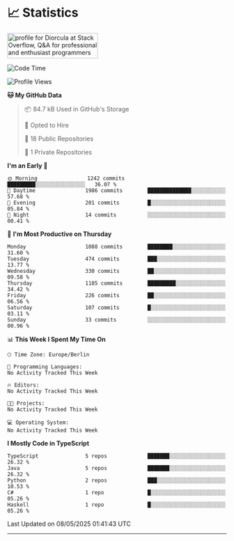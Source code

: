 # 📈 Statistics
 <a href="https://stackoverflow.com/users/10433530/diorcula"><img src="https://stackoverflow.com/users/flair/10433530.png" width="208" height="58" alt="profile for Diorcula at Stack Overflow, Q&amp;A for professional and enthusiast programmers" title="profile for Diorcula at Stack Overflow, Q&amp;A for professional and enthusiast programmers"></a>
 
<!--START_SECTION:waka-->
![Code Time](http://img.shields.io/badge/Code%20Time-456%20hrs%2016%20mins-blue)

![Profile Views](http://img.shields.io/badge/Profile%20Views-0-blue)

**🐱 My GitHub Data** 

> 📦 84.7 kB Used in GitHub's Storage 
 > 
> 💼 Opted to Hire
 > 
> 📜 18 Public Repositories 
 > 
> 🔑 1 Private Repositories 
 > 
**I'm an Early 🐤** 

```text
🌞 Morning                1242 commits        █████████░░░░░░░░░░░░░░░░   36.07 % 
🌆 Daytime                1986 commits        ██████████████░░░░░░░░░░░   57.68 % 
🌃 Evening                201 commits         █░░░░░░░░░░░░░░░░░░░░░░░░   05.84 % 
🌙 Night                  14 commits          ░░░░░░░░░░░░░░░░░░░░░░░░░   00.41 % 
```
📅 **I'm Most Productive on Thursday** 

```text
Monday                   1088 commits        ████████░░░░░░░░░░░░░░░░░   31.60 % 
Tuesday                  474 commits         ███░░░░░░░░░░░░░░░░░░░░░░   13.77 % 
Wednesday                330 commits         ██░░░░░░░░░░░░░░░░░░░░░░░   09.58 % 
Thursday                 1185 commits        █████████░░░░░░░░░░░░░░░░   34.42 % 
Friday                   226 commits         ██░░░░░░░░░░░░░░░░░░░░░░░   06.56 % 
Saturday                 107 commits         █░░░░░░░░░░░░░░░░░░░░░░░░   03.11 % 
Sunday                   33 commits          ░░░░░░░░░░░░░░░░░░░░░░░░░   00.96 % 
```


📊 **This Week I Spent My Time On** 

```text
🕑︎ Time Zone: Europe/Berlin

💬 Programming Languages: 
No Activity Tracked This Week

🔥 Editors: 
No Activity Tracked This Week

🐱‍💻 Projects: 
No Activity Tracked This Week

💻 Operating System: 
No Activity Tracked This Week
```

**I Mostly Code in TypeScript** 

```text
TypeScript               5 repos             ███████░░░░░░░░░░░░░░░░░░   26.32 % 
Java                     5 repos             ███████░░░░░░░░░░░░░░░░░░   26.32 % 
Python                   2 repos             ███░░░░░░░░░░░░░░░░░░░░░░   10.53 % 
C#                       1 repo              █░░░░░░░░░░░░░░░░░░░░░░░░   05.26 % 
Haskell                  1 repo              █░░░░░░░░░░░░░░░░░░░░░░░░   05.26 % 
```




 Last Updated on 08/05/2025 01:41:43 UTC
<!--END_SECTION:waka-->
 
---

